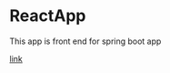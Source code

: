 # ReactApp
This app is front end  for  spring boot app  

[link](https://github.com/WaelAlQawasmi/Team-Management-System)

